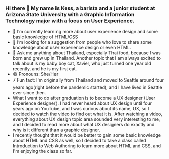 ### Hi there 👋 My name is Kess, a barista and a junior student at Arizona State University with a Graphic Information Technology major with a focus on User Experience.
- 🌱 I’m currently learning more about user experience design and some basic knowledge of HTML/CSS
- 🤔 I’m looking for a suggestion from people who love to share some knowledge about user experience design or even HTML.
- 💬 Ask me anything about Thailand, especially Thai food, because I was born and grew up in Thailand. Another topic that I am always excited to talk about is my baby boy cat, Xavier, who just turned one year old recently, and he is my first cat.
- 😄 Pronouns: She/Her
- ⚡ Fun fact: I'm originally from Thailand and moved to Seattle around four years ago(right before the pandemic started), and I have lived in Seattle ever since then.
- What I want to do after graduation is to become a UX designer (User Experience designer). I had never heard about UX design until four years ago on YouTube, and I was curious about its name, UX, so I decided to watch the video to find out what it is.
  After watching a video, everything about UX design topic area sounded very interesting to me, and I decided to read more about what UX designers do exactly and why is it different than a graphic designer. 
- I recently thought that it would be better to gain some basic knowledge about HTML and CSS as well, so I decided to take a class called Introduction to Web Authoring to learn more about HTML and CSS, and I'm enjoying the class so far.
